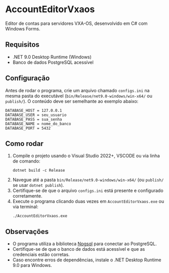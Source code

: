 # AccountEditorVxaos

Editor de contas para servidores VXA-OS, desenvolvido em C# com Windows Forms.

## Requisitos
- .NET 9.0 Desktop Runtime (Windows)
- Banco de dados PostgreSQL acessível

## Configuração
Antes de rodar o programa, crie um arquivo chamado `configs.ini` na mesma pasta do executável (`bin/Release/net9.0-windows/win-x64/` ou `publish/`). O conteúdo deve ser semelhante ao exemplo abaixo:

```
DATABASE_HOST = 127.0.0.1
DATABASE_USER = seu_usuario
DATABASE_PASS = sua_senha
DATABASE_NAME = nome_do_banco
DATABASE_PORT = 5432
```

## Como rodar
1. Compile o projeto usando o Visual Studio 2022+, VSCODE ou via linha de comando:
   ```
   dotnet build -c Release
   ```
2. Navegue até a pasta `bin/Release/net9.0-windows/win-x64/` (ou `publish/` se usar `dotnet publish`).
3. Certifique-se de que o arquivo `configs.ini` está presente e configurado corretamente.
4. Execute o programa clicando duas vezes em `AccountEditorVxaos.exe` ou via terminal:
   ```
   ./AccountEditorVxaos.exe
   ```

## Observações
- O programa utiliza a biblioteca [Npgsql](https://www.npgsql.org/) para conectar ao PostgreSQL.
- Certifique-se de que o banco de dados está acessível e que as credenciais estão corretas.
- Caso encontre erros de dependências, instale o .NET Desktop Runtime 9.0 para Windows. 